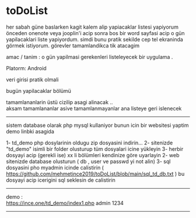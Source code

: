 # toDoList

her sabah güne baslarken kagit kalem alip yapiacaklar  listesi yapiyorum 
önceden onenote veya jooplin'i  acip  sonra bos bir word sayfasi acip o gün yapilacaklari liste yapiyordum. 
simdi bunu pratik sekilde cep tel ekraninda görmek istiyorum.  görevler tamamlandikca tik atacagim 

amac / tanim  :
o gün yapilmasi gerekenleri listeleyecek  bir uygulama . 

Platorm:
Android 


veri girisi pratik olmali

bugün yapilacaklar bölümü  

tamamlananlarin üstü cizilip asagi alinacak ..  
aksam tamamlananlar asive tamamlanmayanlar ana listeye geri islenecek  


---------------------

sistem database olarak php mysql kullaniyor 
bunun icin bir websitesi yaptim 
demo linbki asagida 

1- td_demo php dosylarinin oldugu zip dosyasini indirin... 
2- sitenizde "td_demo" isimli bir folder olusturup tüm dosyalari icine yükleyin 
3- herbir dosyayi acip (gerekli ise)  xx li bölümleri kendinize göre uyarlayin
2- web sitenizde database olusturun ( db , user ve passwd yi not alin) 
3- sql dosyasini pho myadmin icinde calistirin 
          ( https://github.com/mehmetince2019/toDoList/blob/main/sql_td_db.txt ) 
              bu dosyayi acip icerigini sql seklesin de calistirin



--------------------

demo :   
https://ince.one/td_demo/index1.php
admin
1234


-------


